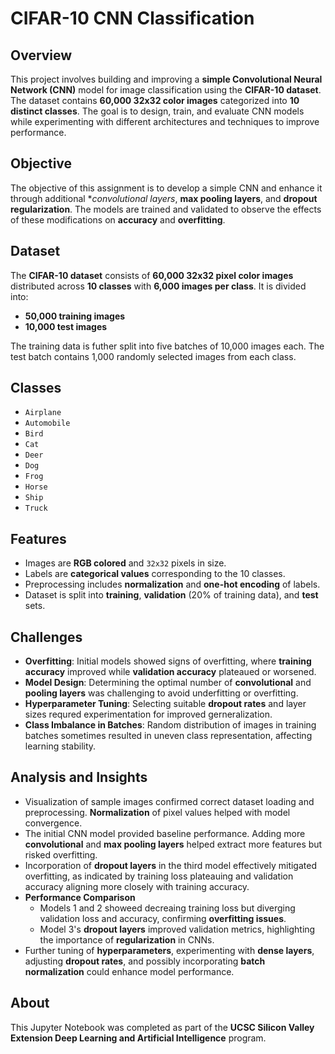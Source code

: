 # CIFAR-10 CNN Classification

## Overview
This project involves building and improving a **simple Convolutional Neural Network (CNN)** model for image classification using the **CIFAR-10 dataset**. The dataset contains **60,000 32x32 color images** categorized into **10 distinct classes**. The goal is to design, train, and evaluate CNN models while experimenting with different architectures and techniques to improve performance. 

## Objective
The objective of this assignment is to develop a simple CNN and enhance it through additional **convolutional layers*, **max pooling layers**, and **dropout regularization**. The models are trained and validated to observe the effects of these modifications on **accuracy** and **overfitting**.

## Dataset
The **CIFAR-10 dataset** consists of **60,000 32x32 pixel color images** distributed across **10 classes** with **6,000 images per class**. It is divided into:
 - **50,000 training images**
 - **10,000 test images**

The training data is futher split into five batches of 10,000 images each. The test batch contains 1,000 randomly selected images from each class.

## Classes
 - `Airplane`
 - `Automobile`
 - `Bird`
 - `Cat`
 - `Deer`
 - `Dog`
 - `Frog`
 - `Horse`
 - `Ship`
 - `Truck`

## Features
 - Images are **RGB colored** and `32x32` pixels in size.
 - Labels are **categorical values** corresponding to the 10 classes.
 - Preprocessing includes **normalization** and **one-hot encoding** of labels.
 - Dataset is split into **training**, **validation** (20% of training data), and **test** sets.

## Challenges
 - **Overfitting**: Initial models showed signs of overfitting, where **training accuracy** improved while **validation accuracy** plateaued or worsened.
 - **Model Design**: Determining the optimal number of **convolutional** and **pooling layers** was challenging to avoid underfitting or overfitting.
 - **Hyperparameter Tuning**: Selecting suitable **dropout rates** and layer sizes requred experimentation for improved gerneralization.
 - **Class Imbalance in Batches**: Random distribution of images in training batches sometimes resulted in uneven class representation, affecting learning stability.

## Analysis and Insights
 - Visualization of sample images confirmed correct dataset loading and preprocessing. **Normalization** of pixel values helped with model convergence.
 - The initial CNN model provided baseline performance. Adding more **convolutional** and **max pooling layers** helped extract more features but risked overfitting.
 - Incorporation of **dropout layers** in the third model effectively mitigated overfitting, as indicated by training loss plateauing and validation accuracy aligning more closely with training accuracy.
 - **Performance Comparison**
   - Models 1 and 2 showeed decreaing training loss but diverging validation loss and accuracy, confirming **overfitting issues**.
   - Model 3's **dropout layers** improved validation metrics, highlighting the importance of **regularization** in CNNs.
 - Further tuning of **hyperparameters**, experimenting with **dense layers**, adjusting **dropout rates**, and possibly incorporating **batch normalization** could enhance model performance.

## About
This Jupyter Notebook was completed as part of the **UCSC Silicon Valley Extension Deep Learning and Artificial Intelligence** program.
